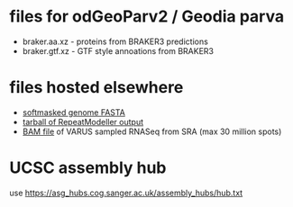 # files for odGeoParv2 / Geodia parva
* braker.aa.xz - proteins from BRAKER3 predictions
* braker.gtf.xz - GTF style annoations from BRAKER3

# files hosted elsewhere
* [softmasked genome FASTA](https://asg_hubs.cog.sanger.ac.uk/odGeoParv2/odGeoParv2.fa.masked)
* [tarball of RepeatModeller output](https://asg_hubs.cog.sanger.ac.uk/odGeoParv2/odGeoParv2.tar.xz)
* [BAM file](https://asg_hubs.cog.sanger.ac.uk/odGeoParv2/VARUS.bam) of VARUS sampled RNASeq from SRA (max 30 million spots)

# UCSC assembly hub
use https://asg_hubs.cog.sanger.ac.uk/assembly_hubs/hub.txt

